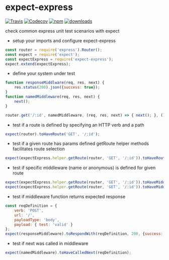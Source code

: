 # expect-express
[![Travis](https://img.shields.io/travis/FlorianEdelmaier/expect-express.svg)](https://travis-ci.org/FlorianEdelmaier/expect-express)
[![Codecov](https://img.shields.io/codecov/c/github/FlorianEdelmaier/expect-express.svg)](https://codecov.io/github/FlorianEdelmaier/expect-express)
[![npm](https://img.shields.io/npm/v/npm.svg?maxAge=2592000)](http://npm.im/expect-express)
[![downloads](https://img.shields.io/npm/dm/expect-express.svg?style=flat-square)](http://npm-stat.com/charts.html?package=expect-express)

check common express unit test scenarios with expect

* setup your imports and configure expect-express
```javascript
const router = require('express').Router();
const expect = require('expect');
const expectExpress = require('expect-express');
expect.extend(expectExpress);
```
* define your system under test
```javascript
function responseMiddlware(req, res, next) {
    res.status(200).json({success: true});
}
function namedMiddleware(req, res, next) {
    next();
}

router.get('/:id', namedMiddleware, (req, res, next) => { next(); }, () => {});
```
* test if a route is defined by specifying an HTTP verb and a path
```javascript
expect(router).toHaveRoute('GET', '/:id');
```
* test if a given route has params defined
    getRoute helper methods facilitates route selection
```javascript
expect(expectExpress.helper.getRoute(router, 'GET', '/:id')).toHaveRouteParameter('id');
```
* test if specific middleware (name or anonymous) is defined for given route
```javascript
expect(expectExpress.helper.getRoute(router, 'GET', '/:id')).toHaveMiddleware('namedMiddleware');
expect(expectExpress.helper.getRoute(router, 'GET', '/:id')).toHaveMiddleware();
```
* test if middleware function returns expected response
```javascript
const reqDefinition = {
    verb: 'POST',
    url: '/',
    payloadType: 'body',
    payload: { test: 'valid' }
};
expect(responseMiddleware).toRespondWith(reqDefinition, 200, {success: true});
```
* test if next was called in middleware
```javascript
expect(namedMiddleware).toHaveCalledNext(reqDefinition);
```
